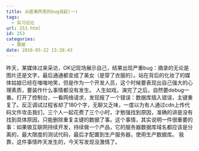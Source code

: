 ```yaml
---
title: 从匪夷所思的bug说起(一)
tags:
  - 实习日记
url: 253.html
id: 253
categories:
  - 票砸
date: 2016-05-22 13:28:43
---
```


昨天，某媒体过来采访，OK记现场展示自己，结果出现严重bug：摘录的无论是图片还是文字，最后通通都变成了美女（是穿了衣服的）。站在背后的化妆了的媒体姑娘已经在嗤嗤地笑，但是作为一个开发人员，这个时候要表现出自己强大的心理素质，要装作什么事情都没有发生。 人生如戏，演完了之后，自然要debug一番。打开了控制台，一看网络请求，发现报了一个错误：数据库插入错误，主键重复了。反正调试过程省却了180个字，无聊又乏味，一度以为有人通过cdn上传代码文件攻击我们，三个人一起花费了三个小时，才勉强找到原因，准确的讲是没有找到具体原因，只能删除重复主键的数据了事。这个事情，其实说明一件很重要的事：如果做互联网持续开发，持续做一个产品，它的服务器数据库域名都应该是分离的，最大限度的测试代码，最后才配置到生产服务器，使用生产数据库。 我靠，这件事情昨天发生的，今天写发现没激情了。